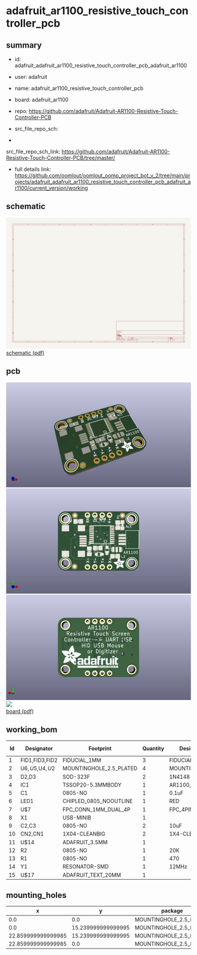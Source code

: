 # adafruit_ar1100_resistive_touch_controller_pcb
 
## summary 
* id: adafruit_adafruit_ar1100_resistive_touch_controller_pcb_adafruit_ar1100
* user: adafruit
* name: adafruit_ar1100_resistive_touch_controller_pcb
* board: adafruit_ar1100
* repo: https://github.com/adafruit/Adafruit-AR1100-Resistive-Touch-Controller-PCB



* src_file_repo_sch: 
*
 src_file_repo_sch_link: https://github.com/adafruit/Adafruit-AR1100-Resistive-Touch-Controller-PCB/tree/master/
* full details link: https://github.com/oomlout/oomlout_oomp_project_bot_v_2/tree/main/projects/adafruit_adafruit_ar1100_resistive_touch_controller_pcb_adafruit_ar1100/current_version/working  

## schematic  
![](working_schematic_600.png)  
[schematic (pdf)](working_schematic.pdf)  

## pcb  
![](working_3d_600.png) 
![](working_3d_front_600.png)  
![](working_3d_back_600.png)  
![](working_600.png)  
[board (pdf)](working.pdf)  

## working_bom
| Id | Designator | Footprint | Quantity | Designation | Supplier and ref |  | None | 
| --- | --- | --- | --- | --- | --- | --- | --- | 
| 1 | FID1,FID3,FID2 | FIDUCIAL_1MM | 3 | FIDUCIAL" |  |  | [''] | 
| 2 | U$6,U$5,U$4,U$2 | MOUNTINGHOLE_2.5_PLATED | 4 | MOUNTINGHOLE2.5 |  |  | [''] | 
| 3 | D2,D3 | SOD-323F | 2 | 1N4148 |  |  | [''] | 
| 4 | IC1 | TSSOP20-5.3MMBODY | 1 | AR1100_SSOP |  |  | [''] | 
| 5 | C1 | 0805-NO | 1 | 0.1uF |  |  | [''] | 
| 6 | LED1 | CHIPLED_0805_NOOUTLINE | 1 | RED |  |  | [''] | 
| 7 | U$7 | FPC_CONN_1MM_DUAL_4P | 1 | FPC_4PIN_12969 |  |  | [''] | 
| 8 | X1 | USB-MINIB | 1 |  |  |  | [''] | 
| 9 | C2,C3 | 0805-NO | 2 | 10uF |  |  | [''] | 
| 10 | CN2,CN1 | 1X04-CLEANBIG | 2 | 1X4-CLEANBIG |  |  | [''] | 
| 11 | U$14 | ADAFRUIT_3.5MM | 1 |  |  |  | [''] | 
| 12 | R2 | 0805-NO | 1 | 20K |  |  | [''] | 
| 13 | R1 | 0805-NO | 1 | 470 |  |  | [''] | 
| 14 | Y1 | RESONATOR-SMD | 1 | 12MHz |  |  | [''] | 
| 15 | U$17 | ADAFRUIT_TEXT_20MM | 1 |  |  |  | [''] | 



## mounting_holes
| x | y | package | value | ref | size | 
| --- | --- | --- | --- | --- | --- | 
| 0.0 | 0.0 | MOUNTINGHOLE_2.5_PLATED | MOUNTINGHOLE2.5 | U$2 | m3 | 
| 0.0 | 15.239999999999995 | MOUNTINGHOLE_2.5_PLATED | MOUNTINGHOLE2.5 | U$4 | m3 | 
| 22.859999999999985 | 15.239999999999995 | MOUNTINGHOLE_2.5_PLATED | MOUNTINGHOLE2.5 | U$5 | m3 | 
| 22.859999999999985 | 0.0 | MOUNTINGHOLE_2.5_PLATED | MOUNTINGHOLE2.5 | U$6 | m3 | 


